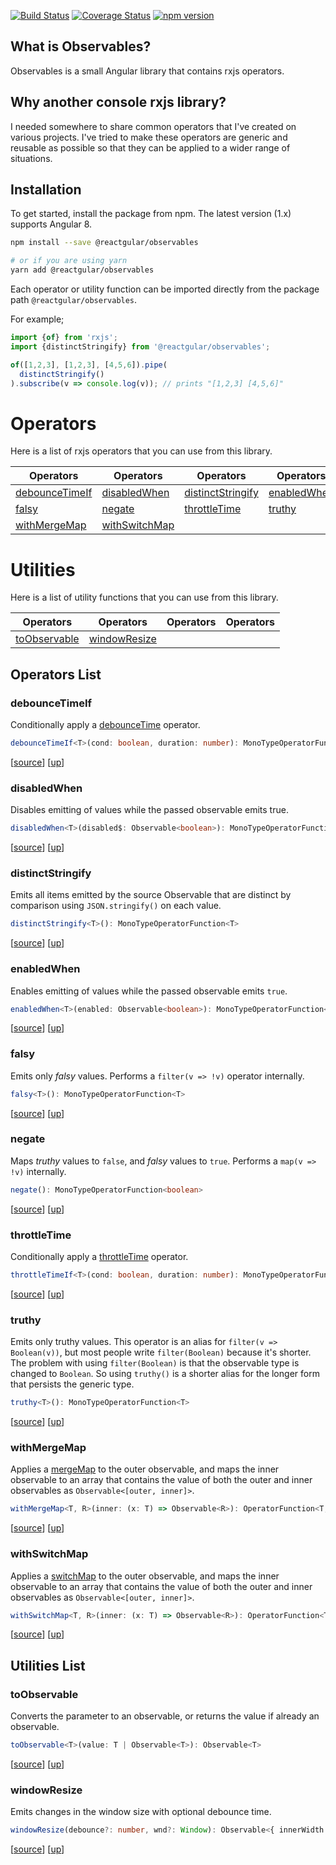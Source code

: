 [![Build Status](https://travis-ci.org/reactgular/observables.svg?branch=master)](https://travis-ci.org/reactgular/observables)
[![Coverage Status](https://coveralls.io/repos/github/reactgular/observables/badge.svg?branch=master)](https://coveralls.io/github/reactgular/observables?branch=master)
[![npm version](https://badge.fury.io/js/%40reactgular%2Fobservables.svg)](https://badge.fury.io/js/%40reactgular%2Fobservables)

## What is Observables?

Observables is a small Angular library that contains rxjs operators.

## Why another console rxjs library?

I needed somewhere to share common operators that I've created on various projects. I've tried to make these operators are generic and reusable as possible so
that they can be applied to a wider range of situations.

## Installation

To get started, install the package from npm. The latest version (1.x) supports Angular 8.

```bash
npm install --save @reactgular/observables

# or if you are using yarn
yarn add @reactgular/observables
```

Each operator or utility function can be imported directly from the package path `@reactgular/observables`.

For example;

```typescript
import {of} from 'rxjs';
import {distinctStringify} from '@reactgular/observables';

of([1,2,3], [1,2,3], [4,5,6]).pipe(
  distinctStringify()
).subscribe(v => console.log(v)); // prints "[1,2,3] [4,5,6]"
```

# Operators

Here is a list of rxjs operators that you can use from this library.

Operators | Operators | Operators | Operators
-----------|-----------|-----------|-----------
[debounceTimeIf](#debounceTimeIf) | [disabledWhen](#disabledWhen) | [distinctStringify](#distinctStringify) | [enabledWhen](#enabledWhen)
[falsy](#falsy) | [negate](#negate) | [throttleTime](#throttleTime) | [truthy](#truthy)
[withMergeMap](#withMergeMap) | [withSwitchMap](#withSwitchMap) | [](#) | [](#)

# Utilities

Here is a list of utility functions that you can use from this library.

Operators | Operators | Operators | Operators
-----------|-----------|-----------|-----------
[toObservable](#toObservable) | [windowResize](#windowResize) | [](#) | [](#)


## Operators List

### debounceTimeIf

Conditionally apply a [debounceTime](https://rxjs.dev/api/operators/debounceTime) operator.

```typescript
debounceTimeIf<T>(cond: boolean, duration: number): MonoTypeOperatorFunction<T>
```

[[source](https://github.com/reactgular/observables/blob/master/src/operators/debounce-time-if.ts)] [[up](#operators)]

### disabledWhen

Disables emitting of values while the passed observable emits true.

```typescript
disabledWhen<T>(disabled$: Observable<boolean>): MonoTypeOperatorFunction<T>
```

[[source](https://github.com/reactgular/observables/blob/master/src/operators/disabled-when.ts)] [[up](#operators)]

### distinctStringify

Emits all items emitted by the source Observable that are distinct by comparison using `JSON.stringify()` on each value.

```typescript
distinctStringify<T>(): MonoTypeOperatorFunction<T>
```

[[source](https://github.com/reactgular/observables/blob/master/src/operators/distinct-stringify.ts)] [[up](#operators)]

### enabledWhen

Enables emitting of values while the passed observable emits `true`.

```typescript
enabledWhen<T>(enabled: Observable<boolean>): MonoTypeOperatorFunction<T>
```

[[source](https://github.com/reactgular/observables/blob/master/src/operators/enabled-when.ts)] [[up](#operators)]

### falsy

Emits only *falsy* values. Performs a `filter(v => !v)` operator internally.

```typescript
falsy<T>(): MonoTypeOperatorFunction<T>
```

[[source](https://github.com/reactgular/observables/blob/master/src/operators/falsy.ts)] [[up](#operators)]

### negate

Maps *truthy* values to `false`, and *falsy* values to `true`. Performs a `map(v => !v)` internally.

```typescript
negate(): MonoTypeOperatorFunction<boolean>
```

[[source](https://github.com/reactgular/observables/blob/master/src/operators/negate.ts)] [[up](#operators)]

### throttleTime

Conditionally apply a [throttleTime](https://rxjs.dev/api/operators/throttleTime) operator.

```typescript
throttleTimeIf<T>(cond: boolean, duration: number): MonoTypeOperatorFunction<T>
```

[[source](https://github.com/reactgular/observables/blob/master/src/operators/throttle-time.ts)] [[up](#operators)]

### truthy

Emits only truthy values. This operator is an alias for `filter(v => Boolean(v))`, but most people write
`filter(Boolean)` because it's shorter. The problem with using `filter(Boolean)` is that the observable
type is changed to `Boolean`. So using `truthy()` is a shorter alias for the longer form that persists the
generic type. 

```typescript
truthy<T>(): MonoTypeOperatorFunction<T>
```

[[source](https://github.com/reactgular/observables/blob/master/src/operators/truthy.ts)] [[up](#operators)]

### withMergeMap

Applies a [mergeMap](https://rxjs.dev/api/operators/mergeMap) to the outer observable, and maps the inner observable to an array that contains
the value of both the outer and inner observables as `Observable<[outer, inner]>`.

```typescript
withMergeMap<T, R>(inner: (x: T) => Observable<R>): OperatorFunction<T, [T, R]>
```

[[source](https://github.com/reactgular/observables/blob/master/src/operators/with-merge-map.ts)] [[up](#operators)]

### withSwitchMap

Applies a [switchMap](https://rxjs.dev/api/operators/switchMap) to the outer observable, and maps the inner observable to an array that contains
the value of both the outer and inner observables as `Observable<[outer, inner]>`.

```typescript
withSwitchMap<T, R>(inner: (x: T) => Observable<R>): OperatorFunction<T, [T, R]>
```

[[source](https://github.com/reactgular/observables/blob/master/src/operators/with-switch-map.ts)] [[up](#operators)]

## Utilities List

### toObservable

Converts the parameter to an observable, or returns the value if already an observable.

```typescript
toObservable<T>(value: T | Observable<T>): Observable<T>
```

[[source](https://github.com/reactgular/observables/blob/master/src/utils/to-observable.ts)] [[up](#operators)]

### windowResize

Emits changes in the window size with optional debounce time.

```typescript
windowResize(debounce?: number, wnd?: Window): Observable<{ innerWidth: number, innerHeight: number }>
```

[[source](https://github.com/reactgular/observables/blob/master/src/utils/window-resize.ts)] [[up](#operators)]

